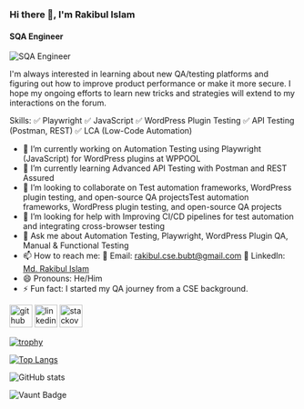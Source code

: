 ### Hi there 👋, I'm Rakibul Islam
#### SQA Engineer
![SQA Engineer](https://media.licdn.com/dms/image/v2/D5616AQGX_qFUebpfLg/profile-displaybackgroundimage-shrink_350_1400/profile-displaybackgroundimage-shrink_350_1400/0/1736760536570?e=1755734400&v=beta&t=99a9NTOdLmFqKtffNydk5ZlPfCtcd118DLMFsCAiF7Q)

I'm always interested in learning about new QA/testing platforms and figuring out how to improve product performance or make it more secure. I hope my ongoing efforts to learn new tricks and strategies will extend to my interactions on the forum.

Skills: 
✅ Playwright
✅ JavaScript
✅ WordPress Plugin Testing
✅ API Testing (Postman, REST)
✅ LCA (Low-Code Automation)

- 🔭 I’m currently working on Automation Testing using Playwright (JavaScript) for WordPress plugins at WPPOOL 
- 🌱 I’m currently learning Advanced API Testing with Postman and REST Assured 
- 👯 I’m looking to collaborate on Test automation frameworks, WordPress plugin testing, and open-source QA projectsTest automation frameworks, WordPress plugin testing, and open-source QA projects 
- 🤔 I’m looking for help with Improving CI/CD pipelines for test automation and integrating cross-browser testing 
- 💬 Ask me about Automation Testing, Playwright, WordPress Plugin QA, Manual & Functional Testing 
- 📫 How to reach me: 📧 Email: rakibul.cse.bubt@gmail.com   💼 LinkedIn: [Md. Rakibul Islam](https://www.linkedin.com/in/rakibul-islam08/) 
- 😄 Pronouns: He/Him 
- ⚡ Fun fact: I started my QA journey from a CSE background. 


[<img src='https://cdn.jsdelivr.net/npm/simple-icons@3.0.1/icons/github.svg' alt='github' height='40'>](https://github.com/RakibulIslam39)  [<img src='https://cdn.jsdelivr.net/npm/simple-icons@3.0.1/icons/linkedin.svg' alt='linkedin' height='40'>](https://www.linkedin.com/in/rakibul-islam08//)  [<img src='https://cdn.jsdelivr.net/npm/simple-icons@3.0.1/icons/stackoverflow.svg' alt='stackoverflow' height='40'>](https://stackoverflow.com/users/21381967/rakibul-islam)  

[![trophy](https://github-profile-trophy.vercel.app/?username=RakibulIslam39)](https://github.com/ryo-ma/github-profile-trophy)

[![Top Langs](https://github-readme-stats.vercel.app/api/top-langs/?username=RakibulIslam39)](https://github.com/anuraghazra/github-readme-stats)

![GitHub stats](https://github-readme-stats.vercel.app/api?username=RakibulIslam39&show_icons=true&count_private=true)  

![Vaunt Badge](https://api.vaunt.dev/v1/github/entities/RakibulIslam39/contributions?format=svg&private=true)  

